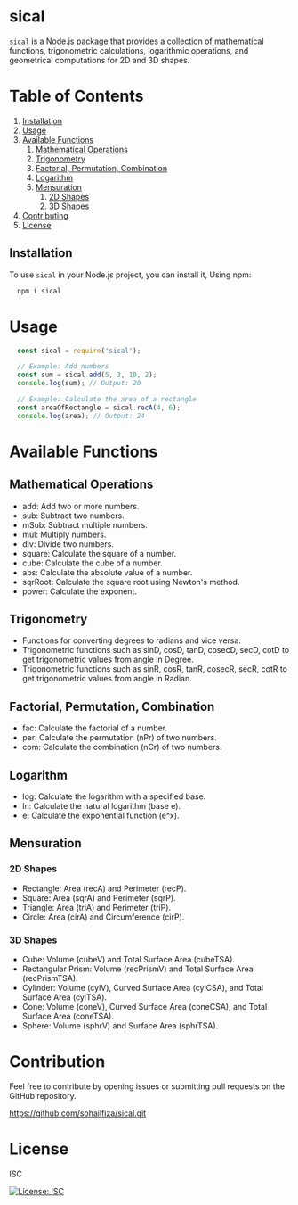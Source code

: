  # sical
`sical` is a Node.js package that provides a collection of mathematical functions, trigonometric calculations, logarithmic operations, and geometrical computations for 2D and 3D shapes.

# Table of Contents
1. [Installation](#installation)
2. [Usage](#usage)
3. [Available Functions](#available-functions)
    1. [Mathematical Operations](#mathematical-operations)
    2. [Trigonometry](#trigonometry)
    3. [Factorial, Permutation, Combination](#factorial-permutation-combination)
    4. [Logarithm](#logarithm)
    5. [Mensuration](#mensuration)
        1. [2D Shapes](#2d-shapes)
        2. [3D Shapes](#3d-shapes)
4. [Contributing](#contributing)
5. [License](#license)

## Installation
To use `sical` in your Node.js project, you can install it,
Using npm:

```bash
  npm i sical
``` 

# Usage
```js
  const sical = require('sical');

  // Example: Add numbers
  const sum = sical.add(5, 3, 10, 2);
  console.log(sum); // Output: 20

  // Example: Calculate the area of a rectangle
  const areaOfRectangle = sical.recA(4, 6);
  console.log(area); // Output: 24

``` 

# Available Functions
## Mathematical Operations
- add: Add two or more numbers.
- sub: Subtract two numbers.
- mSub: Subtract multiple numbers.
- mul: Multiply numbers.
- div: Divide two numbers.
- square: Calculate the square of a number.
- cube: Calculate the cube of a number.
- abs: Calculate the absolute value of a number.
- sqrRoot: Calculate the square root using Newton's method.
- power: Calculate the exponent.

## Trigonometry
- Functions for converting degrees to radians and vice versa.
- Trigonometric functions such as sinD, cosD, tanD, cosecD, secD, cotD to get trigonometric values from angle in Degree.
- Trigonometric functions such as sinR, cosR, tanR, cosecR, secR, cotR to get trigonometric values from angle in Radian.

## Factorial, Permutation, Combination
- fac: Calculate the factorial of a number.
- per: Calculate the permutation (nPr) of two numbers.
- com: Calculate the combination (nCr) of two numbers.

## Logarithm
- log: Calculate the logarithm with a specified base.
- ln: Calculate the natural logarithm (base e).
- e: Calculate the exponential function (e^x).

## Mensuration
### 2D Shapes
- Rectangle: Area (recA) and Perimeter (recP).
- Square: Area (sqrA) and Perimeter (sqrP).
- Triangle: Area (triA) and Perimeter (triP).
- Circle: Area (cirA) and Circumference (cirP).
### 3D Shapes
- Cube: Volume (cubeV) and Total Surface Area (cubeTSA).
- Rectangular Prism: Volume (recPrismV) and Total Surface Area (recPrismTSA).
- Cylinder: Volume (cylV), Curved Surface Area (cylCSA), and Total Surface Area (cylTSA).
- Cone: Volume (coneV), Curved Surface Area (coneCSA), and Total Surface Area (coneTSA).
- Sphere: Volume (sphrV) and Surface Area (sphrTSA).

# Contribution
Feel free to contribute by opening issues or submitting pull requests on the GitHub repository.

https://github.com/sohailfiza/sical.git

# License
ISC

[![License: ISC](https://img.shields.io/badge/License-ISC-blue.svg)](https://opensource.org/licenses/ISC)
